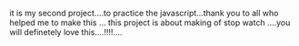 it is my second project....to practice the javascript...thank you to all who helped me to make this ... this project is about making of stop watch ....you will definetely love this....!!!!....